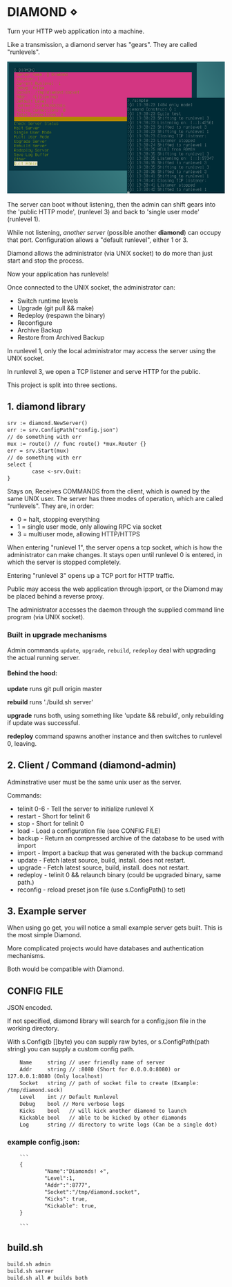 # DIAMOND ⋄

Turn your HTTP web application into a machine.

Like a transmission, a diamond server has "gears". They are called "runlevels".

![Screenshot of both diamond-admin and diamond server](https://github.com/aerth/diamond/blob/master/diamond-screenshot.png?raw=true)

The server can boot without listening, then the admin can shift gears into the
        'public HTTP mode', (runlevel 3) and back to 'single user mode' (runlevel 1).

While not listening, *another server* (possible another **diamond**) can occupy that port.
Configuration allows a "default runlevel", either 1 or 3.


Diamond allows the administrator (via UNIX socket)
to do more than just start and stop the process.

Now your application has runlevels!

Once connected to the UNIX socket, the administrator can:

  * Switch runtime levels
  * Upgrade (git pull && make)
  * Redeploy (respawn the binary)
  * Reconfigure
  * Archive Backup
  * Restore from Archived Backup

In runlevel 1,
        only the local administrator may access the server using the UNIX socket.

In runlevel 3,
        we open a TCP listener and serve HTTP for the public.

This project is split into three sections.

## 1. diamond library

```
srv := diamond.NewServer()
err := srv.ConfigPath("config.json")
// do something with err
mux := route() // func route() *mux.Router {}
err = srv.Start(mux)
// do something with err
select {
        case <-srv.Quit:
}

```

Stays on, Receives COMMANDS from the client,
which is owned by the same UNIX user.
The server has three modes of operation, which
are called "runlevels". They are, in order:

  * 0 = halt, stopping everything
  * 1 = single user mode, only allowing RPC via socket
  * 3 = multiuser mode, allowing HTTP/HTTPS

When entering "runlevel 1", the server opens a
tcp socket, which is how the administrator can make changes.
It stays open until runlevel 0 is entered, in which the server
is stopped completely.

Entering "runlevel 3" opens up a TCP port for
HTTP traffic.

Public may access the web application through ip:port,
or the Diamond may be placed behind a reverse proxy.

The administrator accesses the daemon through
the supplied command line program (via UNIX socket).

### Built in upgrade mechanisms
Admin commands `update`, `upgrade`, `rebuild`, `redeploy` deal with upgrading
the actual running server.

#### Behind the hood:

**update** runs git pull origin master

**rebuild** runs './build.sh server'

**upgrade** runs both, using something like 'update && rebuild', only rebuilding if update was successful.

**redeploy** command spawns another instance and then switches to runlevel 0, leaving.


## 2. Client / Command (diamond-admin)

Adminstrative user must be the same unix user as the server.

Commands:

  * telinit 0-6 - Tell the server to initialize runlevel X
  * restart - Short for telinit 6
  * stop - Short for telinit 0
  * load - Load a configuration file (see CONFIG FILE)
  * backup - Return an compressed archive of the database to be used with import
  * import - Import a backup that was generated with the backup command
  * update - Fetch latest source, build, install. does not restart.
  * upgrade - Fetch latest source, build, install. does not restart.
  * redeploy - telinit 0 && relaunch binary (could be upgraded binary, same path.)
  * reconfig - reload preset json file (use s.ConfigPath() to set)



## 3. Example server

When using go get, you will notice a small example server gets built. This is the most simple Diamond.

More complicated projects would have databases and authentication mechanisms.

Both would be compatible with Diamond.

## CONFIG FILE

JSON encoded.

If not specified, diamond library will search for a config.json file in the working directory.

With s.Config(b []byte) you can supply raw bytes,
or s.ConfigPath(path string) you can supply a custom config path.

        Name     string // user friendly name of server
        Addr     string // :8080 (Short for 0.0.0.0:8080) or 127.0.0.1:8080 (Only localhost)
        Socket   string // path of socket file to create (Example: /tmp/diamond.sock)
        Level    int // Default Runlevel
        Debug    bool // More verbose logs
        Kicks    bool   // will kick another diamond to launch
        Kickable bool   // able to be kicked by other diamonds
        Log      string // directory to write logs (Can be a single dot)


### example config.json:
        ```
        {
                "Name":"Diamonds! ⋄",
                "Level":1,
                "Addr":":8777",
                "Socket":"/tmp/diamond.socket",
                "Kicks": true,
                "Kickable": true,
        }

        ```


## build.sh

```
build.sh admin
build.sh server
build.sh all # builds both
```
